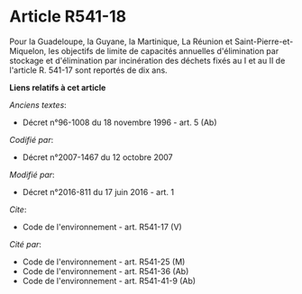 # Article R541-18

Pour la Guadeloupe, la Guyane, la Martinique, La Réunion et Saint-Pierre-et-Miquelon, les objectifs de limite de capacités
annuelles d'élimination par stockage et d'élimination par incinération des déchets fixés au I et au II de l'article R. 541-17
sont reportés de dix ans.

**Liens relatifs à cet article**

_Anciens textes_:

  - Décret n°96-1008 du 18 novembre 1996 - art. 5 (Ab)

_Codifié par_:

  - Décret n°2007-1467 du 12 octobre 2007

_Modifié par_:

  - Décret n°2016-811 du 17 juin 2016 - art. 1

_Cite_:

  - Code de l'environnement - art. R541-17 (V)

_Cité par_:

  - Code de l'environnement - art. R541-25 (M)
  - Code de l'environnement - art. R541-36 (Ab)
  - Code de l'environnement - art. R541-41-9 (Ab)
